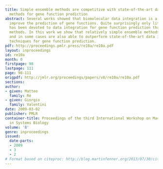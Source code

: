 ```yaml
---
title: Simple ensemble methods are competitive with state-of-the-art data integration
  methods for gene function prediction
abstract: Several works showed that biomolecular data integration is a key issue to
  improve the prediction of gene functions. Quite surprisingly only little attention
  has been devoted to data integration for gene function prediction through ensemble
  methods. In this work we show that relatively simple ensemble methods are competitive
  and in some cases are also able to outperform state-of-the-art data integration
  techniques for gene function prediction.
pdf: http://proceedings.pmlr.press/re10a/re10a.pdf
layout: inproceedings
id: re10a
month: 0
firstpage: 98
lastpage: 111
page: 98-111
origpdf: http://jmlr.org/proceedings/papers/v8/re10a/re10a.pdf
sections: 
author:
- given: Matteo
  family: Ré
- given: Giorgio
  family: Valentini
date: 2009-03-02
publisher: PMLR
container-title: Proceedings of the third International Workshop on Machine Learning
  in Systems Biology
volume: '8'
genre: inproceedings
issued:
  date-parts:
  - 2009
  - 3
  - 2
# Format based on citeproc: http://blog.martinfenner.org/2013/07/30/citeproc-yaml-for-bibliographies/
---
```

